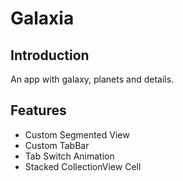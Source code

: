 # Galaxia

## Introduction
An app with galaxy, planets and details.

## Features
- Custom Segmented View
- Custom TabBar
- Tab Switch Animation
- Stacked CollectionView Cell
